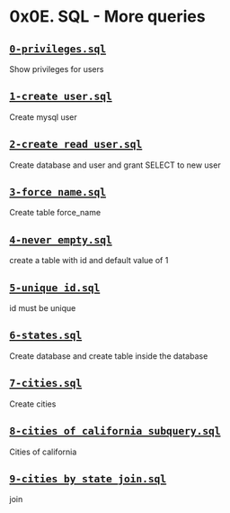 # 0x0E. SQL - More queries


## [`0-privileges.sql`](0-privileges.sql)
Show privileges for users

## [`1-create_user.sql`](1-create_user.sql)
Create mysql user

## [`2-create_read_user.sql`](2-create_read_user.sql)
Create database and user and grant SELECT to new user

## [`3-force_name.sql`](3-force_name.sql)
Create table force_name

## [`4-never_empty.sql`](4-never_empty.sql)
create a table with id and default value of 1

## [`5-unique_id.sql`](5-unique_id.sql)
id must be unique

## [`6-states.sql`](6-states.sql)
Create database and create table inside the database

## [`7-cities.sql`](7-cities.sql)
Create cities

## [`8-cities_of_california_subquery.sql`](8-cities_of_california_subquery.sql)
Cities of california

## [`9-cities_by_state_join.sql`](9-cities_by_state_join.sql)
join
